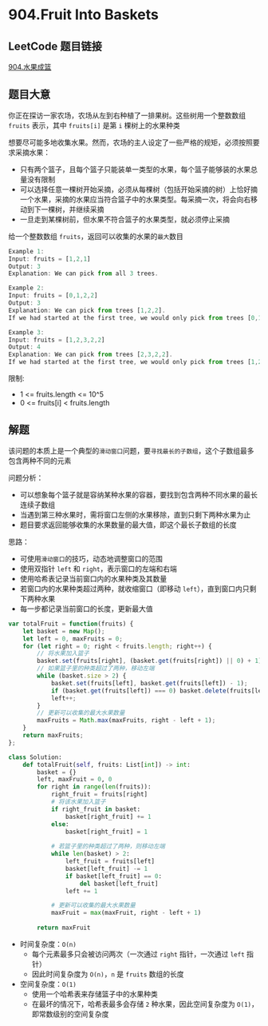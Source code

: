 # 904.Fruit Into Baskets

## LeetCode 题目链接

[904.水果成篮](https://leetcode.cn/problems/fruit-into-baskets/)

## 题目大意

你正在探访一家农场，农场从左到右种植了一排果树。这些树用一个整数数组 `fruits` 表示，其中 `fruits[i]` 是第 `i` 棵树上的水果种类

想要尽可能多地收集水果。然而，农场的主人设定了一些严格的规矩，必须按照要求采摘水果：
- 只有两个篮子，且每个篮子只能装单一类型的水果，每个篮子能够装的水果总量没有限制
- 可以选择任意一棵树开始采摘，必须从每棵树（包括开始采摘的树）上恰好摘一个水果，采摘的水果应当符合篮子中的水果类型。每采摘一次，将会向右移动到下一棵树，并继续采摘
- 一旦走到某棵树前，但水果不符合篮子的水果类型，就必须停止采摘

给一个整数数组 `fruits`，返回可以收集的水果的`最大`数目

```js
Example 1:
Input: fruits = [1,2,1]
Output: 3
Explanation: We can pick from all 3 trees.

Example 2:
Input: fruits = [0,1,2,2]
Output: 3
Explanation: We can pick from trees [1,2,2].
If we had started at the first tree, we would only pick from trees [0,1].

Example 3:
Input: fruits = [1,2,3,2,2]
Output: 4
Explanation: We can pick from trees [2,3,2,2].
If we had started at the first tree, we would only pick from trees [1,2].
```

限制:
- 1 <= fruits.length <= 10^5
- 0 <= fruits[i] < fruits.length

## 解题

该问题的本质上是一个典型的`滑动窗口`问题，要`寻找最长的子数组`，这个子数组最多包含两种不同的元素

问题分析：
- 可以想象每个篮子就是容纳某种水果的容器，要找到包含两种不同水果的最长连续子数组
- 当遇到第三种水果时，需将窗口左侧的水果移除，直到只剩下两种水果为止
- 题目要求返回能够收集的水果数量的最大值，即这个最长子数组的长度

思路：
- 可使用`滑动窗口`的技巧，动态地调整窗口的范围
- 使用双指针 `left` 和 `right`，表示窗口的左端和右端
- 使用哈希表记录当前窗口内的水果种类及其数量
- 若窗口内的水果种类超过两种，就收缩窗口（即移动 `left`），直到窗口内只剩下两种水果
- 每一步都记录当前窗口的长度，更新最大值

```js
var totalFruit = function(fruits) {
    let basket = new Map();
    let left = 0, maxFruits = 0;
    for (let right = 0; right < fruits.length; right++) {
        // 将水果加入篮子
        basket.set(fruits[right], (basket.get(fruits[right]) || 0) + 1);
        // 如果篮子里的种类超过了两种，移动左端
        while (basket.size > 2) {
            basket.set(fruits[left], basket.get(fruits[left]) - 1);
            if (basket.get(fruits[left]) === 0) basket.delete(fruits[left]);
            left++;
        }
        // 更新可以收集的最大水果数量
        maxFruits = Math.max(maxFruits, right - left + 1);
    }
    return maxFruits;
};
```
```python
class Solution:
    def totalFruit(self, fruits: List[int]) -> int:
        basket = {}
        left, maxFruit = 0, 0
        for right in range(len(fruits)):
            right_fruit = fruits[right]
            # 将该水果加入篮子
            if right_fruit in basket:
                basket[right_fruit] += 1
            else:
                basket[right_fruit] = 1
            
            # 若篮子里的种类超过了两种，则移动左端
            while len(basket) > 2:
                left_fruit = fruits[left]
                basket[left_fruit] -= 1
                if basket[left_fruit] == 0:
                    del basket[left_fruit]
                left += 1

            # 更新可以收集的最大水果数量
            maxFruit = max(maxFruit, right - left + 1)
        
        return maxFruit
```

- 时间复杂度：`O(n)`
  - 每个元素最多只会被访问两次（一次通过 `right` 指针，一次通过 `left` 指针）
  - 因此时间复杂度为 `O(n)`，`n` 是 `fruits` 数组的长度
- 空间复杂度：`O(1)`
  - 使用一个哈希表来存储篮子中的水果种类
  - 在最坏的情况下，哈希表最多会存储 `2` 种水果，因此空间复杂度为 `O(1)`，即常数级别的空间复杂度